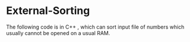 # External-Sorting
The following code is in C++ , which can sort input file of numbers which usually cannot be opened on a usual RAM.
